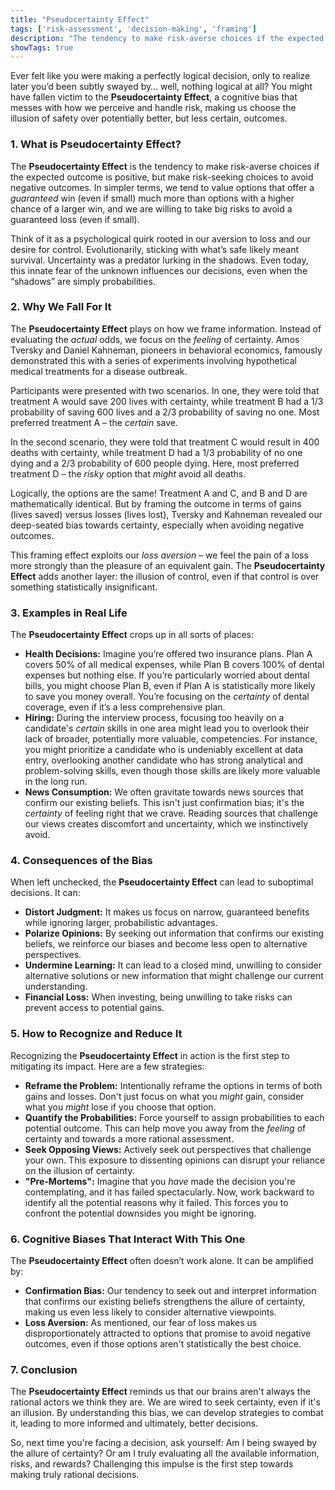 ```yaml
---
title: "Pseudocertainty Effect"
tags: ['risk-assessment', 'decision-making', 'framing']
description: "The tendency to make risk-averse choices if the expected outcome is positive, but make risk-seeking choices to avoid negative outcomes."
showTags: true
---
```



Ever felt like you were making a perfectly logical decision, only to realize later you’d been subtly swayed by… well, nothing logical at all? You might have fallen victim to the **Pseudocertainty Effect**, a cognitive bias that messes with how we perceive and handle risk, making us choose the illusion of safety over potentially better, but less certain, outcomes.

### 1. What is Pseudocertainty Effect?

The **Pseudocertainty Effect** is the tendency to make risk-averse choices if the expected outcome is positive, but make risk-seeking choices to avoid negative outcomes. In simpler terms, we tend to value options that offer a *guaranteed* win (even if small) much more than options with a higher chance of a larger win, and we are willing to take big risks to avoid a guaranteed loss (even if small).

Think of it as a psychological quirk rooted in our aversion to loss and our desire for control. Evolutionarily, sticking with what’s safe likely meant survival. Uncertainty was a predator lurking in the shadows. Even today, this innate fear of the unknown influences our decisions, even when the “shadows” are simply probabilities.

### 2. Why We Fall For It

The **Pseudocertainty Effect** plays on how we frame information. Instead of evaluating the *actual* odds, we focus on the *feeling* of certainty. Amos Tversky and Daniel Kahneman, pioneers in behavioral economics, famously demonstrated this with a series of experiments involving hypothetical medical treatments for a disease outbreak.

Participants were presented with two scenarios. In one, they were told that treatment A would save 200 lives with certainty, while treatment B had a 1/3 probability of saving 600 lives and a 2/3 probability of saving no one. Most preferred treatment A – the *certain* save.

In the second scenario, they were told that treatment C would result in 400 deaths with certainty, while treatment D had a 1/3 probability of no one dying and a 2/3 probability of 600 people dying. Here, most preferred treatment D – the *risky* option that *might* avoid all deaths.

Logically, the options are the same! Treatment A and C, and B and D are mathematically identical. But by framing the outcome in terms of gains (lives saved) versus losses (lives lost), Tversky and Kahneman revealed our deep-seated bias towards certainty, especially when avoiding negative outcomes.

This framing effect exploits our *loss aversion* – we feel the pain of a loss more strongly than the pleasure of an equivalent gain. The **Pseudocertainty Effect** adds another layer: the illusion of control, even if that control is over something statistically insignificant.

### 3. Examples in Real Life

The **Pseudocertainty Effect** crops up in all sorts of places:

*   **Health Decisions:** Imagine you’re offered two insurance plans. Plan A covers 50% of all medical expenses, while Plan B covers 100% of dental expenses but nothing else. If you’re particularly worried about dental bills, you might choose Plan B, even if Plan A is statistically more likely to save you money overall. You’re focusing on the *certainty* of dental coverage, even if it’s a less comprehensive plan.
*   **Hiring:** During the interview process, focusing too heavily on a candidate's *certain* skills in one area might lead you to overlook their lack of broader, potentially more valuable, competencies. For instance, you might prioritize a candidate who is undeniably excellent at data entry, overlooking another candidate who has strong analytical and problem-solving skills, even though those skills are likely more valuable in the long run.
*   **News Consumption:** We often gravitate towards news sources that confirm our existing beliefs. This isn't just confirmation bias; it's the *certainty* of feeling right that we crave. Reading sources that challenge our views creates discomfort and uncertainty, which we instinctively avoid.

### 4. Consequences of the Bias

When left unchecked, the **Pseudocertainty Effect** can lead to suboptimal decisions. It can:

*   **Distort Judgment:** It makes us focus on narrow, guaranteed benefits while ignoring larger, probabilistic advantages.
*   **Polarize Opinions:** By seeking out information that confirms our existing beliefs, we reinforce our biases and become less open to alternative perspectives.
*   **Undermine Learning:** It can lead to a closed mind, unwilling to consider alternative solutions or new information that might challenge our current understanding.
*   **Financial Loss:** When investing, being unwilling to take risks can prevent access to potential gains.

### 5. How to Recognize and Reduce It

Recognizing the **Pseudocertainty Effect** in action is the first step to mitigating its impact. Here are a few strategies:

*   **Reframe the Problem:** Intentionally reframe the options in terms of both gains and losses. Don't just focus on what you *might* gain, consider what you *might* lose if you choose that option.
*   **Quantify the Probabilities:** Force yourself to assign probabilities to each potential outcome. This can help move you away from the *feeling* of certainty and towards a more rational assessment.
*   **Seek Opposing Views:** Actively seek out perspectives that challenge your own. This exposure to dissenting opinions can disrupt your reliance on the illusion of certainty.
*   **"Pre-Mortems":** Imagine that you *have* made the decision you're contemplating, and it has failed spectacularly. Now, work backward to identify all the potential reasons why it failed. This forces you to confront the potential downsides you might be ignoring.

### 6. Cognitive Biases That Interact With This One

The **Pseudocertainty Effect** often doesn’t work alone. It can be amplified by:

*   **Confirmation Bias:** Our tendency to seek out and interpret information that confirms our existing beliefs strengthens the allure of certainty, making us even less likely to consider alternative viewpoints.
*   **Loss Aversion:** As mentioned, our fear of loss makes us disproportionately attracted to options that promise to avoid negative outcomes, even if those options aren't statistically the best choice.

### 7. Conclusion

The **Pseudocertainty Effect** reminds us that our brains aren't always the rational actors we think they are. We are wired to seek certainty, even if it's an illusion. By understanding this bias, we can develop strategies to combat it, leading to more informed and ultimately, better decisions.

So, next time you're facing a decision, ask yourself: Am I being swayed by the allure of certainty? Or am I truly evaluating all the available information, risks, and rewards? Challenging this impulse is the first step towards making truly rational decisions.

